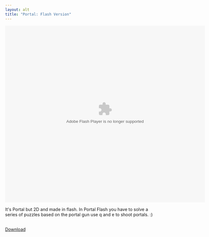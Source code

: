 ```yaml
---
layout: alt
title: "Portal: Flash Version"
---
```

<div class="row justify-content-md-center">
    <div class="col">
        <object width="100" height="100">
            <embed src="Portal_wcs2.swf" flashvars="" base="" quality="high" allowscriptaccess="always" allowfullscreen="true" bgcolor="" wmode="window" width="650" height="575" type="application/x-shockwave-flash" pluginspage="http://www.macromedia.com/go/getflashplayer">
        </object>
    </div>
</div>

<p>It's Portal but 2D and made in flash. In Portal Flash you have to solve a series of puzzles based on the portal gun use q and e to shoot portals. :)</p>
<br>
<a href="Portal_wcs2.swf" download class="btn btn-outline-dark">Download</a>
